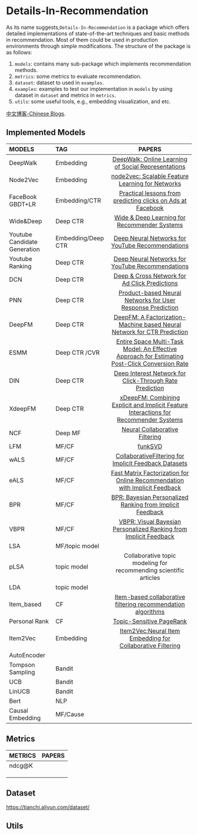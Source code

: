 # Details-In-Recommendation

As its name suggests,`Details-In-Recommendation` is a package which offers detailed implementations of state-of-the-art techniques and basic methods in recommendation. Most of them could be used in production environments through simple modifications. The structure of the package is as follows:

1. `models`: contains many sub-package which implements recommendation methods.
2. `metrics`: some metrics to evaluate recommendation.
3. `dataset`: dataset to used in `examples`.
4. `examples`: examples to test our implementation in `models` by using dataset in `dataset` and metrics in `metrics`.
5. `utils`: some useful tools, e.g., embedding visualization, and etc.

[中文博客-Chinese Blogs](https://yinyajun.github.io/).

## Implemented Models

| MODELS| TAG | PAPERS |
|  :---  | :---  | :--:  |
| DeepWalk  | Embedding          | [DeepWalk: Online Learning of Social Representations](https://arxiv.org/abs/1403.6652) |
| Node2Vec | Embedding          | [node2vec: Scalable Feature Learning for Networks](<https://cs.stanford.edu/~jure/pubs/node2vec-kdd16.pdf>) |
| FaceBook GBDT+LR | Embedding/CTR      | [Practical lessons from predicting clicks on Ads at Facebook](<https://quinonero.net/Publications/predicting-clicks-facebook.pdf>) |
| Wide&Deep | Deep CTR | [Wide & Deep Learning for Recommender Systems](https://arxiv.org/abs/1606.07792) |
| Youtube   Candidate Generation | Embedding/Deep CTR | [Deep Neural Networks for YouTube Recommendations](<https://ai.google/research/pubs/pub45530>) |
| Youtube    Ranking | Deep CTR | [Deep Neural Networks for YouTube Recommendations](<https://ai.google/research/pubs/pub45530>) |
| DCN | Deep CTR | [Deep & Cross Network for Ad Click Predictions](<https://arxiv.org/pdf/1708.05123.pdf>) |
| PNN | Deep CTR | [Product-based Neural Networks for User Response Prediction](https://arxiv.org/abs/1611.00144) |
| DeepFM | Deep CTR | [DeepFM: A Factorization-Machine based Neural Network for CTR Prediction](<https://arxiv.org/abs/1703.04247>) |
| ESMM | Deep CTR /CVR | [Entire Space Multi-Task Model: An Effective Approach for Estimating Post-Click Conversion Rate](<https://arxiv.org/abs/1804.07931>) |
| DIN | Deep CTR | [Deep Interest Network for Click-Through Rate Prediction](https://arxiv.org/abs/1706.06978) |
| XdeepFM | Deep CTR | [xDeepFM: Combining Explicit and Implicit Feature Interactions for Recommender Systems](https://arxiv.org/abs/1803.05170) |
| NCF | Deep MF | [Neural Collaborative Filtering](https://arxiv.org/abs/1708.05031) |
| LFM | MF/CF | [funkSVD](https://sifter.org/~simon/journal/20061211.html) |
| wALS | MF/CF | [CollaborativeFiltering for Implicit Feedback Datasets](https://www.researchgate.net/publication/220765111_Collaborative_Filtering_for_Implicit_Feedback_Datasets?ev=pub_cit) |
| eALS | MF/CF | [Fast Matrix Factorization for Online Recommendation with Implicit Feedback](<https://arxiv.org/abs/1708.05024>) |
| BPR | MF/CF | [BPR: Bayesian Personalized Ranking from Implicit Feedback](https://arxiv.org/abs/1205.2618) |
| VBPR | MF/CF | [VBPR: Visual Bayesian Personalized Ranking from Implicit Feedback](https://arxiv.org/abs/1510.01784) |
| LSA | MF/topic model |  |
| pLSA | topic model | Collaborative topic modeling for recommending scientific articles |
| LDA | topic model |  |
| Item_based | CF | [Item-based collaborative filtering recommendation algorithms]() |
| Personal Rank | CF | [Topic-Sensitive PageRank](<http://www-cs-students.stanford.edu/~taherh/papers/topic-sensitive-pagerank.pdf>) |
| Item2Vec | Embedding          | [Item2Vec:Neural Item Embedding for Collaborative Filtering](https://arxiv.org/abs/1603.04259) |
| AutoEncoder |  |  |
| Tompson Sampling | Bandit |  |
| UCB | Bandit |  |
| LinUCB | Bandit |  |
| Bert | NLP |  |
| Causal Embedding | MF/Cause |  |

## Metrics

| METRICS | PAPERS |
| ---- | ------ |
| ndcg@K |        |
|      |        |
|      |        |
|      |      |




## Dataset

https://tianchi.aliyun.com/dataset/

## Utils





